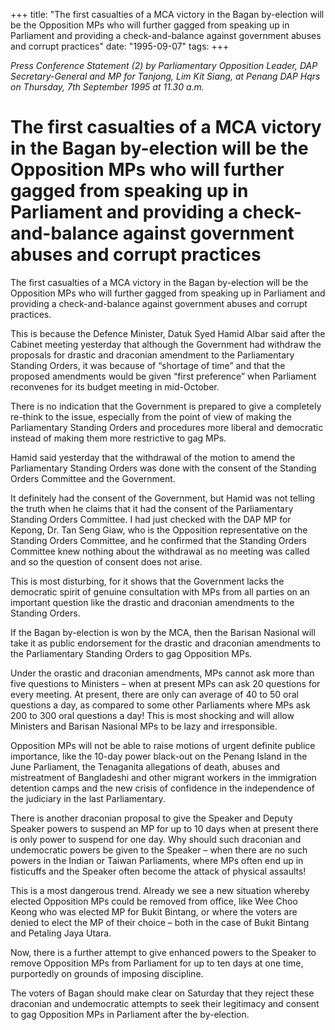 +++ 
title: "The first casualties of a MCA victory in the Bagan by-election will be the Opposition MPs who will further gagged from speaking up in Parliament and providing a check-and-balance against government abuses and corrupt practices"
date: "1995-09-07"
tags:
+++

_Press Conference Statement (2) by Parliamentary Opposition Leader, DAP Secretary-General and MP for Tanjong, Lim Kit Siang, at Penang DAP Hqrs on Thursday, 7th September 1995 at 11.30 a.m._

# The first casualties of a MCA victory in the Bagan by-election will be the Opposition MPs who will further gagged from speaking up in Parliament and providing a check-and-balance against government abuses and corrupt practices

The first casualties of a MCA victory in the Bagan by-election will be the Opposition MPs who will further gagged from speaking up in Parliament and providing a check-and-balance against government abuses and corrupt practices.</u>

This is because the Defence Minister, Datuk Syed Hamid Albar said after the Cabinet meeting yesterday that although the Government had withdraw the proposals for drastic and draconian amendment to the Parliamentary Standing Orders, it was because of “shortage of time” and that the proposed amendments would be given “first preference” when Parliament reconvenes for its budget meeting in mid-October.

There is no indication that the Government is prepared to give a completely re-think to the issue, especially from the point of view of making the Parliamentary Standing Orders and procedures more liberal and democratic instead of making them more restrictive to gag MPs.

Hamid said yesterday that the withdrawal of the motion to amend the Parliamentary Standing Orders was done with the consent of the Standing Orders Committee and the Government.

It definitely had the consent of the Government, but Hamid was not telling the truth when he claims that it had the consent of the Parliamentary Standing Orders Committee. I had just checked with the DAP MP for Kepong, Dr. Tan Seng Giaw, who is the Opposition representative on the Standing Orders Committee, and he confirmed that the Standing Orders Committee knew nothing about the withdrawal as no meeting was called and so the question of consent does not arise.

This is most disturbing, for it shows that the Government lacks the democratic spirit of genuine consultation with MPs from all parties on an important question like the drastic and draconian amendments to the Standing Orders.

If the Bagan by-election is won by the MCA, then the Barisan Nasional will take it as public endorsement for the drastic and draconian amendments to the Parliamentary Standing Orders to gag Opposition MPs.

Under the orastic and draconian amendments, MPs cannot ask more than five questions to Ministers – when at present MPs can ask 20 questions for every meeting. At present, there are only can average of 40 to 50 oral questions a day, as compared to some other Parliaments where MPs ask 200 to 300 oral questions a day! This is most shocking and will allow Ministers and Barisan Nasional MPs to be lazy and irresponsible.

Opposition MPs will not be able to raise motions of urgent definite publice importance, like the 10-day power black-out on the Penang Island in the June Parliament, the Tenaganita allegations of death, abuses and mistreatment of Bangladeshi and other migrant workers in the immigration detention camps and the new crisis of confidence in the independence of the judiciary in the last Parliamentary.

There is another draconian proposal to give the Speaker and Deputy Speaker powers to suspend an MP for up to 10 days when at present there is only power to suspend for one day. Why should such draconian and undemocratic powers be given to the Speaker – when there are no such powers in the Indian or Taiwan Parliaments, where MPs often end up in fisticuffs and the Speaker often become the attack of physical assaults!

This is a most dangerous trend. Already we see a new situation whereby elected Opposition MPs could be removed from office, like Wee Choo Keong who was elected MP for Bukit Bintang, or where the voters are denied to elect the MP of their choice – both in the case of Bukit Bintang and Petaling Jaya Utara.

Now, there is a further attempt to give enhanced powers to the Speaker to remove Opposition MPs from Parliament for up to ten days at one time, purportedly on grounds of imposing discipline.

The voters of Bagan should make clear on Saturday that they reject these draconian and undemocratic attempts to seek their legitimacy and consent to gag Opposition MPs in Parliament after the by-election.
 
